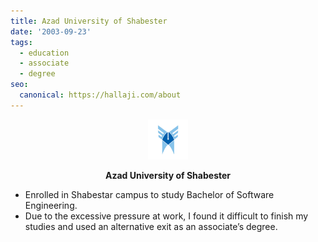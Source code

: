 ```yaml
---
title: Azad University of Shabester
date: '2003-09-23'
tags:
  - education
  - associate
  - degree
seo:
  canonical: https://hallaji.com/about
---
```

<p align='center'>
  <img src='/stories/azad-university-shab/azad.png' height='64' />
</p>
<p align='center'>
  <b>Azad University of Shabester</b>
</p>

* Enrolled in Shabestar campus to study Bachelor of Software Engineering.
* Due to the excessive pressure at work, I found it difficult to finish my studies and used an alternative exit as an
associate’s degree.
